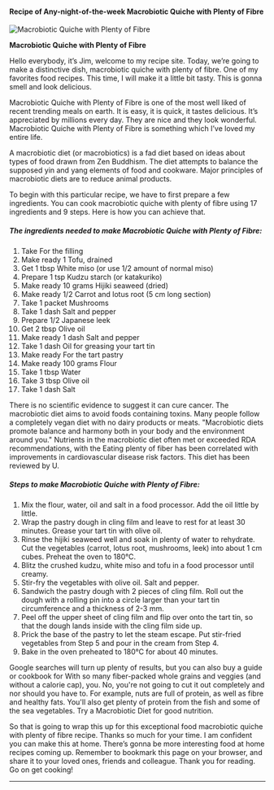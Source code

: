             

#### Recipe of Any-night-of-the-week Macrobiotic Quiche with Plenty of Fibre

![Macrobiotic Quiche with Plenty of Fibre](https://img-global.cpcdn.com/recipes/5399493250908160/751x532cq70/macrobiotic-quiche-with-plenty-of-fibre-recipe-main-photo.jpg)

**Macrobiotic Quiche with Plenty of Fibre**

Hello everybody, it’s Jim, welcome to my recipe site. Today, we’re going to make a distinctive dish, macrobiotic quiche with plenty of fibre. One of my favorites food recipes. This time, I will make it a little bit tasty. This is gonna smell and look delicious.

Macrobiotic Quiche with Plenty of Fibre is one of the most well liked of recent trending meals on earth. It is easy, it is quick, it tastes delicious. It’s appreciated by millions every day. They are nice and they look wonderful. Macrobiotic Quiche with Plenty of Fibre is something which I’ve loved my entire life.

A macrobiotic diet (or macrobiotics) is a fad diet based on ideas about types of food drawn from Zen Buddhism. The diet attempts to balance the supposed yin and yang elements of food and cookware. Major principles of macrobiotic diets are to reduce animal products.

To begin with this particular recipe, we have to first prepare a few ingredients. You can cook macrobiotic quiche with plenty of fibre using 17 ingredients and 9 steps. Here is how you can achieve that.

##### The ingredients needed to make Macrobiotic Quiche with Plenty of Fibre:

1.  Take For the filling
2.  Make ready 1 Tofu, drained
3.  Get 1 tbsp White miso (or use 1/2 amount of normal miso)
4.  Prepare 1 tsp Kudzu starch (or katakuriko)
5.  Make ready 10 grams Hijiki seaweed (dried)
6.  Make ready 1/2 Carrot and lotus root (5 cm long section)
7.  Take 1 packet Mushrooms
8.  Take 1 dash Salt and pepper
9.  Prepare 1/2 Japanese leek
10.  Get 2 tbsp Olive oil
11.  Make ready 1 dash Salt and pepper
12.  Take 1 dash Oil for greasing your tart tin
13.  Make ready For the tart pastry
14.  Make ready 100 grams Flour
15.  Take 1 tbsp Water
16.  Take 3 tbsp Olive oil
17.  Take 1 dash Salt

There is no scientific evidence to suggest it can cure cancer. The macrobiotic diet aims to avoid foods containing toxins. Many people follow a completely vegan diet with no dairy products or meats. "Macrobiotic diets promote balance and harmony both in your body and the environment around you." Nutrients in the macrobiotic diet often met or exceeded RDA recommendations, with the Eating plenty of fiber has been correlated with improvements in cardiovascular disease risk factors. This diet has been reviewed by U.

##### Steps to make Macrobiotic Quiche with Plenty of Fibre:

1.  Mix the flour, water, oil and salt in a food processor. Add the oil little by little.
2.  Wrap the pastry dough in cling film and leave to rest for at least 30 minutes. Grease your tart tin with olive oil.
3.  Rinse the hijiki seaweed well and soak in plenty of water to rehydrate. Cut the vegetables (carrot, lotus root, mushrooms, leek) into about 1 cm cubes. Preheat the oven to 180℃.
4.  Blitz the crushed kudzu, white miso and tofu in a food processor until creamy.
5.  Stir-fry the vegetables with olive oil. Salt and pepper.
6.  Sandwich the pastry dough with 2 pieces of cling film. Roll out the dough with a rolling pin into a circle larger than your tart tin circumference and a thickness of 2-3 mm.
7.  Peel off the upper sheet of cling film and flip over onto the tart tin, so that the dough lands inside with the cling film side up.
8.  Prick the base of the pastry to let the steam escape. Put stir-fried vegetables from Step 5 and pour in the cream from Step 4.
9.  Bake in the oven preheated to 180°C for about 40 minutes.

Google searches will turn up plenty of results, but you can also buy a guide or cookbook for With so many fiber-packed whole grains and veggies (and without a calorie cap), you. No, you're not going to cut it out completely and nor should you have to. For example, nuts are full of protein, as well as fibre and healthy fats. You'll also get plenty of protein from the fish and some of the sea vegetables. Try a Macrobiotic Diet for good nutrition.

So that is going to wrap this up for this exceptional food macrobiotic quiche with plenty of fibre recipe. Thanks so much for your time. I am confident you can make this at home. There’s gonna be more interesting food at home recipes coming up. Remember to bookmark this page on your browser, and share it to your loved ones, friends and colleague. Thank you for reading. Go on get cooking!

* * *